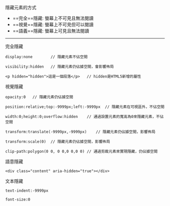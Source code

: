隱藏元素的方式
- ==完全==隱藏: 螢幕上不可見且無法閱讀
- ==視覺==隱藏: 螢幕上不可見但可以閱讀
- ==語義==隱藏: 螢幕上可見且無法閱讀

---

完全隱藏
```
display:none		// 隱藏元素不佔空間
```

```
visibility:hidden	// 隱藏元素仍佔據空間，會影響佈局
```

```
<p hidden="hidden">這是一個段落</p>	// hidden是HTML5新增的屬性
```

視覺隱藏
```
opacity:0	// 隱藏元素仍佔據空間
```

```
position:relative;top:-9999px;left:-9999px	// 隱藏元素在可視區外，不佔空間
```

```
width:0;height:0;overflow:hidden	// 通過設置元素的寬高為0來隱藏元素，不佔空間
```

```
transform:translate(-9999px,-9999px)	// 隱藏元素仍佔據空間，影響佈局
```

```
transform:scale(0)	// 隱藏元素仍佔據空間，影響佈局
```

```
clip-path:polygon(0 0, 0 0,0 0,0 0)	// 通過剪裁元素來實現隱藏，仍佔據空間
```

語意隱藏
```
<div class="content" aria-hidden="true"></div>
```

文本隱藏
```
text-indent:-9999px
```

```
font-size:0
```